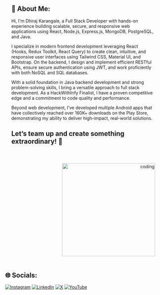 <div style="display: flex; flex-wrap: wrap; justify-content: space-between; align-items: center;">

  <div style="flex: 1; padding: 20px; text-align: left;">
    <h2>💫 About Me:</h2>
 
Hi, I'm Dhiraj Karangale, a Full Stack Developer with hands-on experience building scalable, secure, and responsive web applications using React, Node.js, Express.js, MongoDB, PostgreSQL, and Java.

I specialize in modern frontend development leveraging React (Hooks, Redux Toolkit, React Query) to create clean, intuitive, and responsive user interfaces using Tailwind CSS, Material UI, and Bootstrap.
On the backend, I design and implement efficient RESTful APIs, ensure secure authentication using JWT, and work proficiently with both NoSQL and SQL databases.

With a solid foundation in Java backend development and strong problem-solving skills, I bring a versatile approach to full stack development. As a HackWithInfy Finalist, I have a proven competitive edge and a commitment to code quality and performance.

Beyond web development, I've developed multiple Android apps that have collectively reached over 160K+ downloads on the Play Store, demonstrating my ability to deliver high-impact, real-world solutions.

<h2>Let’s team up and create something extraordinary! 🚀</h2>
  </div>

  <div style="flex: 1; padding: 20px; text-align: right;">
    <img src="https://gifdb.com/images/high/animated-chock-coding-c78f6elj32sfoi8q.webp" alt="coding" width="300" style="max-width: 100%; height: auto;">
  </div>

</div>

## 🌐 Socials:
[![Instagram](https://img.shields.io/badge/Instagram-%23E4405F.svg?logo=Instagram&logoColor=white)](https://instagram.com/dhiraj_karangale) [![LinkedIn](https://img.shields.io/badge/LinkedIn-%230077B5.svg?logo=linkedin&logoColor=white)](https://linkedin.com/in/dhiraj-karangale-464ab91bb) [![X](https://img.shields.io/badge/X-black.svg?logo=X&logoColor=white)](https://x.com/dhirajkarangale) [![YouTube](https://img.shields.io/badge/YouTube-%23FF0000.svg?logo=YouTube&logoColor=white)](https://youtube.com/@dhirajkarangale) 

